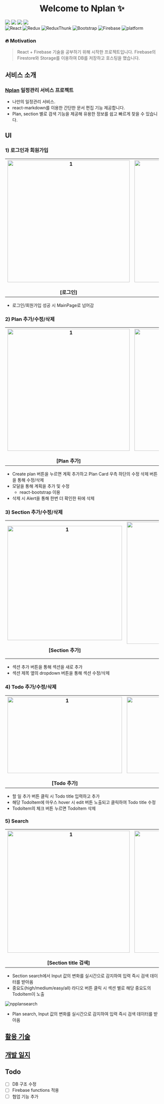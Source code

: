 <h1 align="center">Welcome to Nplan ✨</h1>
<div>
<img src="https://img.shields.io/badge/React-61DAFB?style=flat-square&logo=React&logoColor=white"/>
<img src="https://img.shields.io/badge/Redux-764ABC?style=flat-square&logo=Redux&logoColor=white"/>
<img src="https://img.shields.io/badge/Redux Thunk-999999?style=flat-square&logo=Redux-Thunk&logoColor=white"/>
<img src="https://img.shields.io/badge/Firebase-FFCA28?style=flat-square&logo=Firebase&logoColor=white"/>

<div>
 <img alt="React" src="https://img.shields.io/badge/React-17.0.2-red.svg"> <img alt="Redux" src="https://img.shields.io/badge/Redux-4.1.0-blue.svg"> <img alt="ReduxThunk" src="https://img.shields.io/badge/Redux Thunk-2.3.0-blue.svg">  <img alt="Bootstrap" src="https://img.shields.io/badge/Bootstrap-5.0.1-blueviolet.svg">  <img alt="Firebase" src="https://img.shields.io/badge/Firebase-8.6.5-green.svg"> <img alt="platform" src="https://img.shields.io/badge/platform-Web-orange.svg">

### 🔥 Motivation

> React + Firebase 기술을 공부하기 위해 시작한 프로젝트입니다.
> Firebase의 Firestore와 Storage를 이용하여 DB를 저장하고 호스팅을 했습니다.

## 서비스 소개

### [Nplan](https://nplan-app.web.app/) 일정관리 서비스 프로젝트

- 나만의 일정관리 서비스.
- react-markdown를 이용한 간단한 문서 편집 기능 제공합니다.
- Plan, section 별로 검색 기능을 제공해 유용한 정보를 쉽고 빠르게 찾을 수 있습니다.

## UI

### 1) 로그인과 회원가입

<table>
   <tr>
     <th align="center">
       <img width="400" alt="1" src="https://user-images.githubusercontent.com/49552804/125302040-8d328600-e366-11eb-9cae-d94553871f1e.gif"/>
       <br><br>[로그인]
     </th>
     <th align="center">
       <img width="400" alt="2" src="https://user-images.githubusercontent.com/49552804/125302045-8e63b300-e366-11eb-923a-dc3836caf8a3.gif"/>
       <br><br>[회원가입] 
    </th>
  </tr>
</table>

- 로그인/회원가입 성공 시 MainPage로 넘어감

### 2) Plan 추가/수정/삭제

<table>
   <tr>
     <th align="center">
       <img width="400" alt="1" src="https://user-images.githubusercontent.com/49552804/125302648-1b0e7100-e367-11eb-8520-fe011262dfdb.gif"/>
       <br><br>[Plan 추가]
     </th>
          <th align="center">
       <img width="400" alt="1" src="https://user-images.githubusercontent.com/49552804/125302656-1c3f9e00-e367-11eb-99db-da2a8673778b.gif"/>
       <br><br>[Plan 수정]
     </th>
     <th align="center">
       <img width="400" alt="2" src="https://user-images.githubusercontent.com/49552804/125302664-1ea1f800-e367-11eb-8db7-b84722386b08.gif"/>
       <br><br>[Plan 삭제] 
    </th>
  </tr>
</table>

- Create plan 버튼을 누르면 계획 추가하고 Plan Card 우측 하단의 수정 삭제 버튼을 통해 수정/삭제
- 모달을 통해 계획을 추가 및 수정
  - react-bootstrap 이용
- 삭제 시 Alert을 통해 한번 더 확인한 뒤에 삭제

### 3) Section 추가/수정/삭제

<table>
   <tr>
     <th align="center">
       <img width="375" alt="1" src="https://user-images.githubusercontent.com/49552804/125302968-658fed80-e367-11eb-9a0e-e0b0fb7af01c.gif"/>
       <br><br>[Section 추가]
     </th>
          <th align="center">
       <img width="400" alt="1" src="https://user-images.githubusercontent.com/49552804/125302972-66c11a80-e367-11eb-95a2-0c1a65e40087.gif"/>
       <br><br>[Section 삭제]
     </th>
  </tr>
</table>

- 섹션 추가 버튼을 통해 섹션을 새로 추가
- 섹션 제목 옆의 dropdown 버튼을 통해 섹션 수정/삭제

### 4) Todo 추가/수정/삭제

<table>
   <tr>
     <th align="center">
       <img width="375" height="250" alt="1" src="https://user-images.githubusercontent.com/49552804/125303924-21511d00-e368-11eb-976d-ef886763cfd5.gif"/>
       <br><br>[Todo 추가]
     </th>
        <th align="center">
       <img width="375" height="250" alt="1" src="https://user-images.githubusercontent.com/49552804/125303929-21e9b380-e368-11eb-815e-0c32a59972ea.gif"/>
       <br><br>[Todo 수정]
     </th>
          <th align="center">
       <img width="375" height="250" alt="1" src="https://user-images.githubusercontent.com/49552804/125303931-22824a00-e368-11eb-91d6-2e0d414fd50c.gif"/>
       <br><br>[Todo 삭제]
     </th>
  </tr>
</table>

- 할 일 추가 버튼 클릭 시 Todo title 입력하고 추가
- 해당 TodoItem에 마우스 hover 시 edit 버튼 노출되고 클릭하여 Todo title 수정
- TodoItem의 체크 버튼 누르면 TodoItem 삭제

### 5) Search

<table>
   <tr>
     <th align="center">
       <img width="400" alt="1" src="https://user-images.githubusercontent.com/49552804/125305240-28c4f600-e369-11eb-9a90-fe799833d488.gif"/>
       <br><br>[Section title 검색]
     </th>
        <th align="center">
       <img width="400" alt="1" src="https://user-images.githubusercontent.com/49552804/125305243-29f62300-e369-11eb-88e4-f4ae0076242a.gif"/>
       <br><br>[중요도 검색]
  </tr>
</table>

- Section search에서 Input 값의 변화를 실시간으로 감지하여 입력 즉시 검색 데이터를 받아옴
- 중요도(high/medium/easy/all) 라디오 버튼 클릭 시 섹션 별로 해당 중요도의 TodoItem이 노출

![npplansearch](https://user-images.githubusercontent.com/49552804/125305248-29f62300-e369-11eb-987c-8d4e3ea5eba3.gif)

- Plan search, Input 값의 변화를 실시간으로 감지하여 입력 즉시 검색 데이터를 받아옴

## [활용 기술](https://github.com/leejy001/NPlan-app/wiki/%ED%99%9C%EC%9A%A9-%EA%B8%B0%EC%88%A0)

## [개발 일지](https://github.com/leejy001/NPlan-app/wiki/%EA%B0%9C%EB%B0%9C-%EC%9D%BC%EC%A7%80)

## Todo

- [ ] DB 구조 수정
- [ ] Firebase functions 적용
- [ ] 협업 기능 추가
